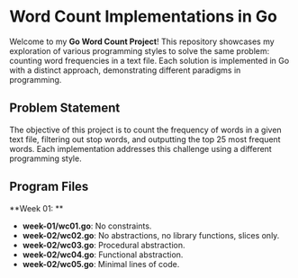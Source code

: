 # Word Count Implementations in Go

Welcome to my **Go Word Count Project**! This repository showcases my exploration of various programming styles to solve the same problem: counting word frequencies in a text file. Each solution is implemented in Go with a distinct approach, demonstrating different paradigms in programming.

## Problem Statement

The objective of this project is to count the frequency of words in a given text file, filtering out stop words, and outputting the top 25 most frequent words. Each implementation addresses this challenge using a different programming style.

## Program Files

**Week 01: **
- **week-01/wc01.go**: No constraints.
- **week-02/wc02.go**: No abstractions, no library functions, slices only.
- **week-02/wc03.go**: Procedural abstraction.
- **week-02/wc04.go**: Functional abstraction.
- **week-02/wc05.go**: Minimal lines of code.
